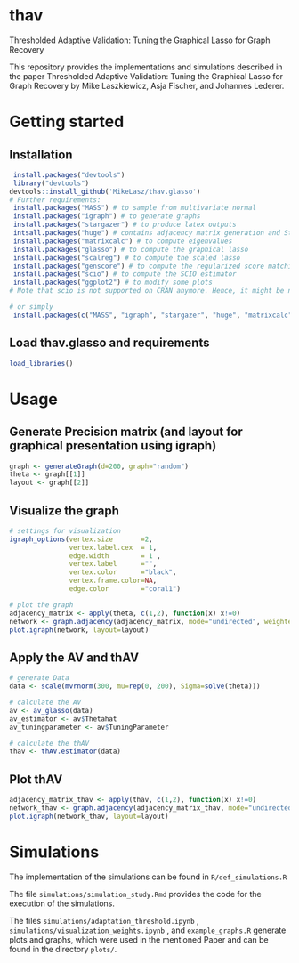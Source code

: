 # thav
Thresholded Adaptive Validation: Tuning the Graphical Lasso for Graph Recovery

This repository provides the implementations and simulations described in the paper Thresholded Adaptive Validation: Tuning the Graphical Lasso for Graph Recovery by Mike Laszkiewicz, Asja Fischer, and Johannes Lederer.

# Getting started

## Installation 
```R
 install.packages("devtools")
 library("devtools")
devtools::install_github('MikeLasz/thav.glasso')
# Further requirements:
 install.packages("MASS") # to sample from multivariate normal
 install.packages("igraph") # to generate graphs
 install.packages("stargazer") # to produce latex outputs
 intsall.packages("huge") # contains adjacency matrix generation and StARS + RIC + TIGER estimation
 install.packages("matrixcalc") # to compute eigenvalues
 install.packages("glasso") # to compute the graphical lasso
 install.packages("scalreg") # to compute the scaled lasso
 install.packages("genscore") # to compute the regularized score matching estimator
 install.packages("scio") # to compute the SCIO estimator
 install.packages("ggplot2") # to modify some plots
# Note that scio is not supported on CRAN anymore. Hence, it might be necessary to install both "QUIC", which is a dependency of "scio" and "scio" manually.

# or simply
 install.packages(c("MASS", "igraph", "stargazer", "huge", "matrixcalc", "glasso", "scalreg", "genscore", "scio", "ggplot2"))
```
## Load thav.glasso and requirements
```R
load_libraries()
```

# Usage
## Generate Precision matrix (and layout for graphical presentation using igraph)
```R
graph <- generateGraph(d=200, graph="random")
theta <- graph[[1]]
layout <- graph[[2]]
```

## Visualize the graph
```R
# settings for visualization
igraph_options(vertex.size       =2,
               vertex.label.cex  = 1,
               edge.width        = 1 ,
               vertex.label      ="",
               vertex.color      ="black",
               vertex.frame.color=NA,
               edge.color        ="coral1")

# plot the graph
adjacency_matrix <- apply(theta, c(1,2), function(x) x!=0)
network <- graph.adjacency(adjacency_matrix, mode="undirected", weighted=TRUE, diag=FALSE)
plot.igraph(network, layout=layout)
```

## Apply the AV and thAV
```R
# generate Data
data <- scale(mvrnorm(300, mu=rep(0, 200), Sigma=solve(theta)))

# calculate the AV
av <- av_glasso(data)
av_estimator <- av$Thetahat
av_tuningparameter <- av$TuningParameter

# calculate the thAV
thav <- thAV.estimator(data)
```

## Plot thAV
```R
adjacency_matrix_thav <- apply(thav, c(1,2), function(x) x!=0)
network_thav <- graph.adjacency(adjacency_matrix_thav, mode="undirected", weighted=TRUE, diag=FALSE)
plot.igraph(network_thav, layout=layout)
```

# Simulations
The implementation of the simulations can be found in `R/def_simulations.R`

The file `simulations/simulation_study.Rmd` provides the code for the execution of the simulations. 

The files `simulations/adaptation_threshold.ipynb` , `simulations/visualization_weights.ipynb` , and `example_graphs.R` generate plots and graphs, which were used in the mentioned Paper and can be found in the directory `plots/`.

